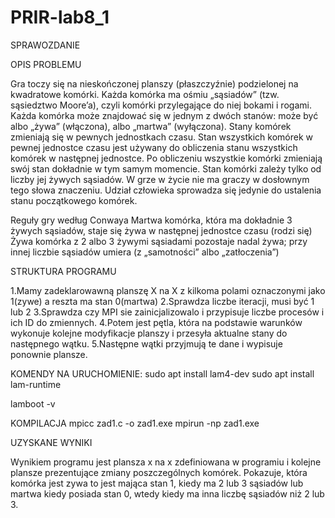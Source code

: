 # PRIR-lab8_1

SPRAWOZDANIE

OPIS PROBLEMU 

Gra toczy się na nieskończonej planszy (płaszczyźnie) podzielonej na kwadratowe komórki. Każda komórka ma ośmiu „sąsiadów” (tzw. sąsiedztwo Moore’a), czyli komórki przylegające do niej bokami i rogami. Każda komórka może znajdować się w jednym z dwóch stanów: może być albo „żywa” (włączona), albo „martwa” (wyłączona). Stany komórek zmieniają się w pewnych jednostkach czasu. Stan wszystkich komórek w pewnej jednostce czasu jest używany do obliczenia stanu wszystkich komórek w następnej jednostce. Po obliczeniu wszystkie komórki zmieniają swój stan dokładnie w tym samym momencie. Stan komórki zależy tylko od liczby jej żywych sąsiadów. W grze w życie nie ma graczy w dosłownym tego słowa znaczeniu. Udział człowieka sprowadza się jedynie do ustalenia stanu początkowego komórek.

Reguły gry według Conwaya
Martwa komórka, która ma dokładnie 3 żywych sąsiadów, staje się żywa w następnej jednostce czasu (rodzi się)
Żywa komórka z 2 albo 3 żywymi sąsiadami pozostaje nadal żywa; przy innej liczbie sąsiadów umiera (z „samotności” albo „zatłoczenia”)

STRUKTURA PROGRAMU

1.Mamy zadeklarowawną planszę X na X z kilkoma polami oznaczonymi jako 1(zywe) a reszta ma stan 0(martwa)
2.Sprawdza liczbe iteracji, musi być 1 lub 2
3.Sprawdza czy MPI sie zainicjalizowalo i przypisuje liczbe procesów i ich ID do zmiennych.
4.Potem jest pętla, która na podstawie warunków wykonuje kolejne modyfikacje planszy i przesyła aktualne stany do następnego wątku.
5.Następne wątki przyjmują te dane i wypisuje ponownie plansze.

KOMENDY NA URUCHOMIENIE:
sudo apt install lam4-dev
sudo apt install lam-runtime

lamboot -v

KOMPILACJA
mpicc zad1.c -o zad1.exe
mpirun -np <ilosc procesow> zad1.exe <liczba iteracji>
  
UZYSKANE WYNIKI

Wynikiem programu jest plansza x na x zdefiniowana w programiu i kolejne plansze prezentujące zmiany poszczególnych komórek. Pokazuje, która komórka jest zywa to jest mająca stan 1, kiedy ma 2 lub 3 sąsiadów lub martwa kiedy posiada stan 0, wtedy kiedy ma inna liczbę sąsiadów niż 2 lub 3.
